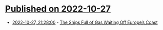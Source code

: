 # [Published on 2022-10-27](index.md)

* [2022-10-27, 21:28:00](https://soylentnews.org/article.pl?sid=22/10/26/146239&from=rss) - [The Ships Full of Gas Waiting Off Europe’s Coast](https://soylentnews.org/article.pl?sid=22/10/26/146239&from=rss)
